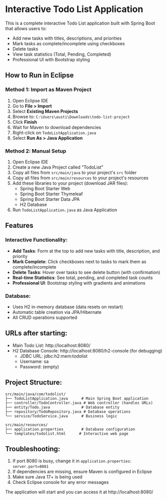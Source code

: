# Interactive Todo List Application

This is a complete interactive Todo List application built with Spring Boot that allows users to:
- Add new tasks with titles, descriptions, and priorities
- Mark tasks as complete/incomplete using checkboxes
- Delete tasks
- View task statistics (Total, Pending, Completed)
- Professional UI with Bootstrap styling

## How to Run in Eclipse

### Method 1: Import as Maven Project
1. Open Eclipse IDE
2. Go to **File > Import**
3. Select **Existing Maven Projects** 
4. Browse to: `C:\Users\austi\Downloads\todo-list-project`
5. Click **Finish**
6. Wait for Maven to download dependencies
7. Right-click on `TodoListApplication.java` 
8. Select **Run As > Java Application**

### Method 2: Manual Setup
1. Open Eclipse IDE
2. Create a new Java Project called "TodoList"
3. Copy all files from `src/main/java` to your project's `src` folder
4. Copy all files from `src/main/resources` to your project's resources
5. Add these libraries to your project (download JAR files):
   - Spring Boot Starter Web
   - Spring Boot Starter Thymeleaf  
   - Spring Boot Starter Data JPA
   - H2 Database
6. Run `TodoListApplication.java` as Java Application

## Features

### Interactive Functionality:
- **Add Tasks**: Form at the top to add new tasks with title, description, and priority
- **Mark Complete**: Click checkboxes next to tasks to mark them as complete/incomplete
- **Delete Tasks**: Hover over tasks to see delete button (with confirmation)
- **Real-time Statistics**: See total, pending, and completed task counts
- **Professional UI**: Bootstrap styling with gradients and animations

### Database:
- Uses H2 in-memory database (data resets on restart)
- Automatic table creation via JPA/Hibernate
- All CRUD operations supported

## URLs after starting:
- Main Todo List: http://localhost:8080/
- H2 Database Console: http://localhost:8080/h2-console (for debugging)
  - JDBC URL: jdbc:h2:mem:todolist
  - Username: sa
  - Password: (empty)

## Project Structure:
```
src/main/java/com/todolist/
├── TodoListApplication.java      # Main Spring Boot application
├── controller/TodoController.java # Web controller (handles URLs)
├── entity/Todo.java              # Database entity
├── repository/TodoRepository.java # Database operations
└── service/TodoService.java      # Business logic

src/main/resources/
├── application.properties        # Database configuration
└── templates/todolist.html      # Interactive web page
```

## Troubleshooting:
1. If port 8080 is busy, change it in `application.properties`: `server.port=8081`
2. If dependencies are missing, ensure Maven is configured in Eclipse
3. Make sure Java 17+ is being used
4. Check Eclipse console for any error messages

The application will start and you can access it at http://localhost:8080/